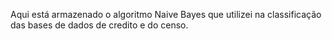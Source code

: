 Aqui está armazenado o algoritmo Naive Bayes que utilizei na classificação das bases de dados de credito e do censo.